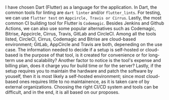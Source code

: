 I have chosen Dart (Flutter) as a language for the application. In Dart, the common tools for linting are `dart linter` and/or `flutter_lints`. For testing, we can use `flutter test` on `Appcircle, Travis or Cirrus`. Lastly, the most common CI building tool for Flutter is `Codemagic`. Besides Jenkins and Github Actions, we can also use some popular alternatives such as Codemagic, Bitrise, Appcircle, Cirrus, Travis, GitLab and CircleCI. Among all the tools listed, CircleCI, Cirrus, Codemagic and Bitrise are cloud-based environment; GitLab, AppCircle and Travis are both, depeneding on the use case. The information needed to decide if a setup is self-hosted or cloud-based is the purpose of that tool, is it created for convenience or for long-term use and scalability? Another factor to notice is the tool's expense and billing plan, does it charge you for build time or for the server? Lastly, if the setup requires you to maintain the hardware and patch the software by youself, then it is most likely a self-hosted environment; since most cloud-based ones requires little to no maintainence, as it is taken care of by external organizations. Choosing the right CI/CD system and tools can be difficult, and in the end, it is all based on our proposes.